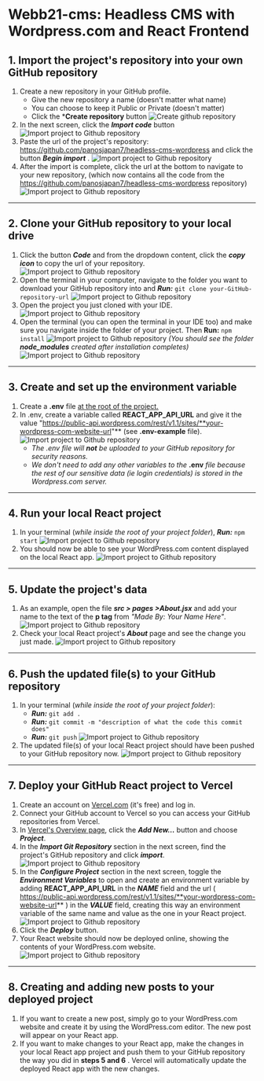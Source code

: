 # Webb21-cms: Headless CMS with Wordpress.com and React Frontend

## 1. Import the project's repository into your own GitHub repository
1. Create a new repository in your GitHub profile.
    - Give the new repository a name (doesn't matter what name)
    - You can choose to keep it Public or Private (doesn't matter)
    - Click the ***Create repository** button
    ![Create github repository](/readme-images/1-1.jpg)
2. In the next screen, click the ***Import code*** button
![Import project to Github repository](/readme-images/1-2.jpg)
3. Paste the url of the project's repository: https://github.com/panosjapan7/headless-cms-wordpress and click the button ***Begin import*** .
![Import project to Github repository](/readme-images/1-3.jpg)
4. After the import is complete, click the url at the bottom to navigate to your new repository, (which now contains all the code from the https://github.com/panosjapan7/headless-cms-wordpress repository)
![Import project to Github repository](/readme-images/1-4.jpg)
** **
## 2. Clone your GitHub repository to your local drive
1. Click the button ***Code*** and from the dropdown content, click the ***copy icon*** to copy the url of your repository.
![Import project to Github repository](/readme-images/2-1.jpg)
2. Open the terminal in your computer, navigate to the folder you want to download your GitHub repository into and ***Run:*** `git clone your-GitHub-repository-url`
![Import project to Github repository](/readme-images/2-2.jpg)
3. Open the project you just cloned with your IDE.
![Import project to Github repository](/readme-images/2-3.jpg)
4. Open the terminal (you can open the terminal in your IDE too) and make sure you navigate inside the folder of your project. Then **Run:** `npm install`
    ![Import project to Github repository](/readme-images/2-4.jpg)
    *(You should see the folder **node_modules** created after installation completes)*
    ![Import project to Github repository](/readme-images/2-4b.jpg)
** **
## 3. Create and set up the environment variable
1. Create a **.env** file <ins>at the root of the project<ins>.
2.  In .env, create a variable called **REACT_APP_API_URL** and give it the value "https://public-api.wordpress.com/rest/v1.1/sites/**your-wordpress-com-website-url"** (see **.env-example** file).
    ![Import project to Github repository](/readme-images/3-2.jpg)
    - *The .env file will **not** be uploaded to your GitHub repository for security reasons.*
    - *We don't need to add any other variables to the* **.env** *file because the rest of our sensitive data (ie login credentials) is stored in the Wordpress.com server.*
** **
## 4. Run your local React project
1. In your terminal (*while inside the root of your project folder*), ***Run:*** `npm start` 
![Import project to Github repository](/readme-images/4-1.jpg)
2. You should now be able to see your WordPress.com content displayed on the local React app.
![Import project to Github repository](/readme-images/4-2.jpg)
** **
## 5. Update the project's data
1. As an example, open the file ***src > pages >About.jsx*** and add your name to the text of the **p tag** from *"Made By: Your Name Here"*.
![Import project to Github repository](/readme-images/5-1.jpg)
2. Check your local React project's ***About*** page and see the change you just made.
![Import project to Github repository](/readme-images/5-2.jpg)
** **
## 6. Push the updated file(s) to your GitHub repository
1. In your terminal (*while inside the root of your project folder*):
    - ***Run:*** `git add .`
    - ***Run:*** `git commit -m "description of what the code this commit does"`
    - ***Run:*** `git push`
    ![Import project to Github repository](/readme-images/6-1.jpg)
2. The updated file(s) of your local React project should have been pushed to your GitHub repository now.
![Import project to Github repository](/readme-images/6-2.jpg)
** **
## 7. Deploy your GitHub React project to Vercel
1. Create an account on [Vercel.com](https://vercel.com) (it's free) and log in.
2. Connect your GitHub account to Vercel so you can access your GitHub repositories from Vercel. 
3. In [Vercel's Overview page](https://vercel.com/dashboard), click the ***Add New...*** button and choose ***Project***.
4. In the ***Import Git Repository*** section in the next screen, find the project's GitHub repository and click ***import***.
![Import project to Github repository](/readme-images/7-4.jpg)
5. In the ***Configure Project*** section in the next screen, toggle the ***Environment Variables*** to open and create an environment variable by adding **REACT_APP_API_URL** in the ***NAME*** field and the url ( https://public-api.wordpress.com/rest/v1.1/sites/**your-wordpress-com-website-url** ) in the ***VALUE*** field, creating this way an environment variable of the same name and value as the one in your React project.
![Import project to Github repository](/readme-images/7-5.jpg)
6. Click the ***Deploy*** button.
7. Your React website should now be deployed online, showing the contents of your WordPress.com website.
![Import project to Github repository](/readme-images/7-7.jpg)
** **
## 8. Creating and adding new posts to your deployed project 
1. If you want to create a new post, simply go to your WordPress.com website and create it by using the WordPress.com editor. The new post will appear on your React app.
2. If you want to make changes to your React app, make the changes in your local React app project and push them to your GitHub repository the way you did in **steps 5 and 6** . Vercel will automatically update the deployed React app with the new changes.
